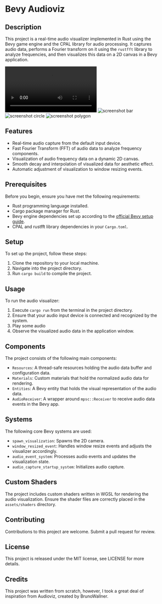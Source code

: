 # Bevy Audioviz
## Description
This project is a real-time audio visualizer implemented in Rust using the Bevy game engine and the CPAL library for audio processing. It captures audio data, performs a Fourier transform on it using the `rustfft` library to analyze frequencies, and then visualizes this data on a 2D canvas in a Bevy application.





<video src="[https://raw.githubusercontent.com/Lowband21/bevy_audioviz/master/assets/polygon_gravedigger.mp4](https://github.com/Lowband21/bevy_audioviz/assets/49757532/613d70cf-c0bb-4f58-b49e-239607bbbd9e)"></video>
![screenshot bar](https://raw.githubusercontent.com/Lowband21/bevy_audioviz/master/assets/screenshot_bar.png)
![screenshot circle](https://raw.githubusercontent.com/Lowband21/bevy_audioviz/master/assets/screenshot_circle.png)
![screenshot polygon](https://raw.githubusercontent.com/Lowband21/bevy_audioviz/master/assets/screenshot_polygon.png)

## Features
- Real-time audio capture from the default input device.
- Fast Fourier Transform (FFT) of audio data to analyze frequency components.
- Visualization of audio frequency data on a dynamic 2D canvas.
- Smooth decay and interpolation of visualized data for aesthetic effect.
- Automatic adjustment of visualization to window resizing events.

## Prerequisites
Before you begin, ensure you have met the following requirements:
- Rust programming language installed.
- Cargo package manager for Rust.
- Bevy engine dependencies set up according to the [official Bevy setup guide](https://bevyengine.org/learn/book/getting-started/setup/).
- CPAL and rustfft library dependencies in your `Cargo.toml`.

## Setup
To set up the project, follow these steps:
1. Clone the repository to your local machine.
2. Navigate into the project directory.
3. Run `cargo build` to compile the project.

## Usage
To run the audio visualizer:
1. Execute `cargo run` from the terminal in the project directory.
2. Ensure that your audio input device is connected and recognized by the system.
3. Play some audio
4. Observe the visualized audio data in the application window.

## Components
The project consists of the following main components:
- `Resources`: A thread-safe resources holding the audio data buffer and configuration data.
- `Materials`: Custom materials that hold the normalized audio data for rendering.
- `Entities`: A Bevy entity that holds the visual representation of the audio data.
- `AudioReceiver`: A wrapper around `mpsc::Receiver` to receive audio data events in the Bevy app.

## Systems
The following core Bevy systems are used:
- `spawn_visualization`: Spawns the 2D camera.
- `window_resized_event`: Handles window resize events and adjusts the visualizer accordingly.
- `audio_event_system`: Processes audio events and updates the visualization state.
- `audio_capture_startup_system`: Initializes audio capture.

## Custom Shaders

The project includes custom shaders written in WGSL for rendering the audio visualization. Ensure the shader files are correctly placed in the `assets/shaders` directory.

## Contributing

Contributions to this project are welcome. Submit a pull request for review.

## License
This project is released under the MIT license, see LICENSE for more details.

## Credits
This project was written from scratch, however, I took a great deal of inspiration from Audioviz, created by BrunoWallner.
